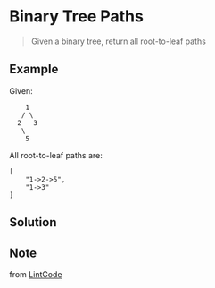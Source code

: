 # Binary Tree Paths

> Given a binary tree, return all root-to-leaf paths

## Example

Given:

```
    1
   / \
  2   3
   \
    5
```

All root-to-leaf paths are:

```
[
	"1->2->5",
	"1->3"
]
```

## Solution


## Note

from [LintCode](http://www.lintcode.com/en/problem/binary-tree-paths/)